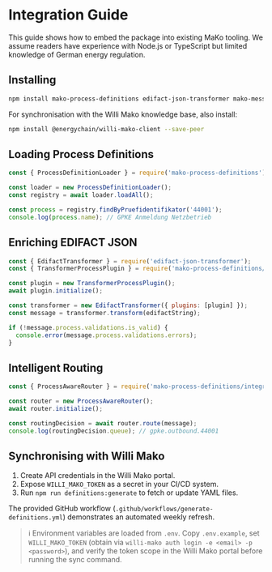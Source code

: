 # Integration Guide

This guide shows how to embed the package into existing MaKo tooling. We assume readers have experience with Node.js or TypeScript but limited knowledge of German energy regulation.

## Installing

```bash
npm install mako-process-definitions edifact-json-transformer mako-message-router
```

For synchronisation with the Willi Mako knowledge base, also install:

```bash
npm install @energychain/willi-mako-client --save-peer
```

## Loading Process Definitions

```javascript
const { ProcessDefinitionLoader } = require('mako-process-definitions');

const loader = new ProcessDefinitionLoader();
const registry = await loader.loadAll();

const process = registry.findByPruefidentifikator('44001');
console.log(process.name); // GPKE Anmeldung Netzbetrieb
```

## Enriching EDIFACT JSON

```javascript
const { EdifactTransformer } = require('edifact-json-transformer');
const { TransformerProcessPlugin } = require('mako-process-definitions/integrations/transformer');

const plugin = new TransformerProcessPlugin();
await plugin.initialize();

const transformer = new EdifactTransformer({ plugins: [plugin] });
const message = transformer.transform(edifactString);

if (!message.process.validations.is_valid) {
  console.error(message.process.validations.errors);
}
```

## Intelligent Routing

```javascript
const { ProcessAwareRouter } = require('mako-process-definitions/integrations/router');

const router = new ProcessAwareRouter();
await router.initialize();

const routingDecision = await router.route(message);
console.log(routingDecision.queue); // gpke.outbound.44001
```

## Synchronising with Willi Mako

1. Create API credentials in the Willi Mako portal.
2. Expose `WILLI_MAKO_TOKEN` as a secret in your CI/CD system.
3. Run `npm run definitions:generate` to fetch or update YAML files.

The provided GitHub workflow (`.github/workflows/generate-definitions.yml`) demonstrates an automated weekly refresh.

> ℹ️ Environment variables are loaded from `.env`. Copy `.env.example`, set `WILLI_MAKO_TOKEN` (obtain via `willi-mako auth login -e <email> -p <password>`), and verify the token scope in the Willi Mako portal before running the sync command.
